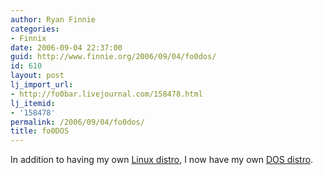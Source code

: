 ```yaml
---
author: Ryan Finnie
categories:
- Finnix
date: 2006-09-04 22:37:00
guid: http://www.finnie.org/2006/09/04/fo0dos/
id: 610
layout: post
lj_import_url:
- http://fo0bar.livejournal.com/158478.html
lj_itemid:
- '158478'
permalink: /2006/09/04/fo0dos/
title: fo0DOS
---
```

In addition to having my own [Linux distro](http://www.finnix.org/), I now have my own [DOS distro](http://www.finnix.org/Balder).
